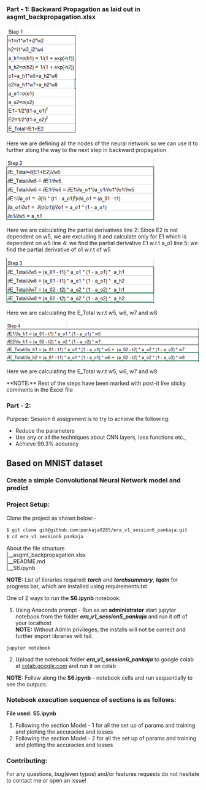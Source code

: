 ### Part - 1: Backward Propagation as laid out in asgmt_backpropagation.xlsx
![Step 1](backprop_step1.PNG)
<p>Here we are defining all the nodes of the neural network so we can use it to further along the 
way to the next step in backward propagation</p>

![Step 2](backprop_step2.PNG)
<p>Here we are calculating the partial derivatives
line 2: Since E2 is not dependent on w5, we are excluding it and calculate only for E1 which is dependent on w5
line 4: we find the partial derivative E1 w.r.t a_o1
line 5: we find the partial derivative of o1 w.r.t of w5
</p>

![Step 3](backprop_step3.PNG)
<p>Here we are calculating the E_Total w.r.t w5, w6, w7 and w8
</p>

![Step 4](backprop_step4.PNG)
<p>Here we are calculating the E_Total w.r.t w5, w6, w7 and w8
</p>
<p>
**NOTE:** Rest of the steps have been marked with post-it like sticky comments in the Excel file
</p>

### Part - 2: 
Purpose: Session 6 assignment is to try to achieve the following:
- Reduce the parameters
- Use any or all the techniques about CNN layers, loss functions etc.,
- Achieve 99.3% accuracy

## Based on MNIST dataset
### Create a simple Convolutional Neural Network model and predict

### Project Setup:
Clone the project as shown below:-

```bash
$ git clone git@github.com:pankaja0285/era_v1_session6_pankaja.git
$ cd era_v1_session6_pankaja
```
About the file structure</br>
|__asgmt_backpropagation.xlsx<br/>
|__README.md<br/>
|__S6.ipynb<br/>

**NOTE:** List of libraries required: ***torch*** and ***torchsummary***, ***tqdm*** for progress bar, which are installed using requirements.txt<br/>

One of 2 ways to run the **S6.ipynb** notebook:<br/>
1. Using Anaconda prompt - Run as an **administrator** start jupyter notebook from the folder ***era_v1_session5_pankaja*** and run it off of your localhost<br/>
**NOTE:** Without Admin privileges, the installs will not be correct and further import libraries will fail. <br/>
```
jupyter notebook
```
2. Upload the notebook folder ***era_v1_session6_pankaja*** to google colab at [colab.google.com](https://colab.research.google.com/) and run it on colab<br/>

**NOTE:** Follow along the **S6.ipynb** - notebook cells and run sequentially to see the outputs.

### Notebook execution sequence of sections is as follows:
**File used: S5.ipynb**
 1. Following the section Model - 1 for all the set up of params and training and plotting the 
    accuracies and losses
 2. Following the section Model - 2 for all the set up of params and training and plotting the 
    accuracies and losses


### Contributing:
For any questions, bug(even typos) and/or features requests do not hesitate to contact me or open an issue!
